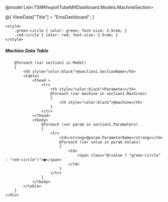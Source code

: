    @model List<TSMKhopoliTubeMillDashboard.Models.MachineSection>

@{
    ViewData["Title"] = "EmsDashboard";
}

 
<!DOCTYPE html>
<html lang="en">
<head>
    <meta charset="UTF-8">
    <meta name="viewport" content="width=device-width, initial-scale=1.0">
    <title>Machine Data Table</title>
    
    <style>
        .green-circle { color: green; font-size: 2.5rem; }
        .red-circle { color: red; font-size: 2.5rem; }
    </style>
</head>
<body>
    <div class="container mt-4">
        <h5 class="text-center">Machine Data Table</h5>

        @foreach (var section1 in Model)
        {
            <h5 style="color:black">@section1.SectionName</h5>
            <table>
                <thead >
                    <tr>
                        <th style="color:black">Parameter</th>
                        @foreach (var machine in section1.Machines)
                        {
                            <th style="color:black">@machine</th>
                        }
                    </tr>
                </thead>
                <tbody>
                    @foreach (var param in section1.Parameters)
                    {
                        <tr>
                            <td><strong>@param.ParameterName</strong></td>
                            @foreach (var value in param.Values)
                            {
                                <td>
                                    <span class="@(value ? "green-circle" : "red-circle")">●</span>
                                </td>
                            }
                        </tr>
                    }
                </tbody>
            </table>
        }
    </div>
</body>
</html>
